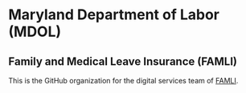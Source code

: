 # Maryland Department of Labor (MDOL)

## Family and Medical Leave Insurance (FAMLI)

This is the GitHub organization for the digital services team of [FAMLI](https://paidleave.maryland.gov/).

